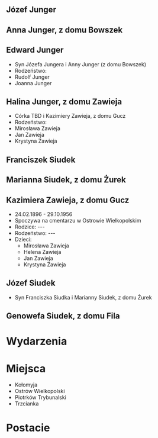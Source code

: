 ## Józef Junger

## Anna Junger, z domu Bowszek

## Edward Junger
* Syn Józefa Jungera i Anny Junger (z domu Bowszek)
* Rodzeństwo:
 * Rudolf Junger
 * Joanna Junger

## Halina Junger, z domu Zawieja
* Córka TBD i Kazimiery Zawieja, z domu Gucz
* Rodzeństwo:
 * Mirosława Zawieja
 * Jan Zawieja
 * Krystyna Zawieja

## Franciszek Siudek

## Marianna Siudek, z domu Żurek

## Kazimiera Zawieja, z domu Gucz
* 24.02.1896 - 29.10.1956
* Spoczywa na cmentarzu w Ostrowie Wielkopolskim
* Rodzice: ---
* Rodzeństwo: ---
* Dzieci:
  * Mirosława Zawieja
  * Helena Zawieja
  * Jan Zawieja
  * Krystyna Zawieja


## Józef Siudek
* Syn Franciszka Siudka i Marianny Siudek, z domu Żurek

## Genowefa Siudek, z domu Fila

# Wydarzenia

# Miejsca
* Kołomyja
* Ostrów Wielkopolski
* Piotrków Trybunalski
* Trzcianka

# Postacie